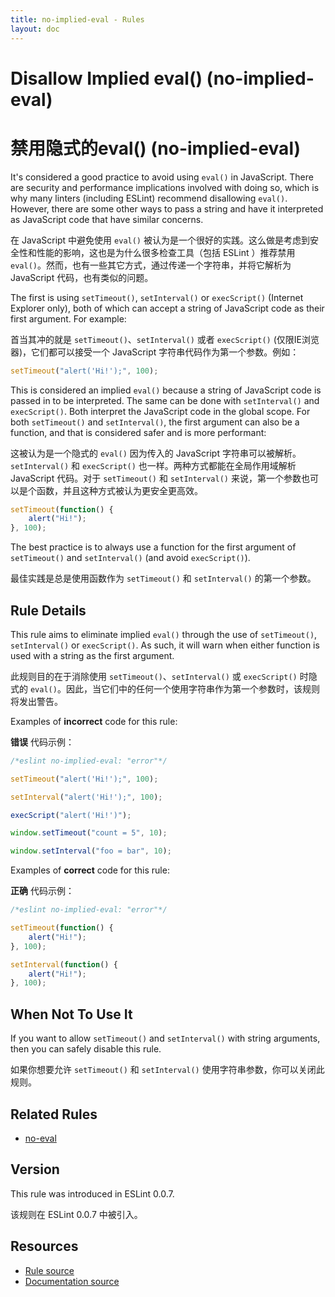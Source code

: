```yaml
---
title: no-implied-eval - Rules
layout: doc
---
```

<!-- Note: No pull requests accepted for this file. See README.md in the root directory for details. -->

# Disallow Implied eval() (no-implied-eval)

# 禁用隐式的eval() (no-implied-eval)

It's considered a good practice to avoid using `eval()` in JavaScript. There are security and performance implications involved with doing so, which is why many linters (including ESLint) recommend disallowing `eval()`. However, there are some other ways to pass a string and have it interpreted as JavaScript code that have similar concerns.

在 JavaScript 中避免使用 `eval()` 被认为是一个很好的实践。这么做是考虑到安全性和性能的影响，这也是为什么很多检查工具（包括 ESLint ）推荐禁用 `eval()`。然而，也有一些其它方式，通过传递一个字符串，并将它解析为 JavaScript 代码，也有类似的问题。

The first is using `setTimeout()`, `setInterval()` or `execScript()` (Internet Explorer only), both of which can accept a string of JavaScript code as their first argument. For example:

首当其冲的就是 `setTimeout()`、`setInterval()` 或者 `execScript()` (仅限IE浏览器)，它们都可以接受一个 JavaScript 字符串代码作为第一个参数。例如：

```js
setTimeout("alert('Hi!');", 100);
```

This is considered an implied `eval()` because a string of JavaScript code is
 passed in to be interpreted. The same can be done with `setInterval()` and `execScript()`. Both interpret the JavaScript code in  the global scope. For  both `setTimeout()` and `setInterval()`, the first argument can also be a function, and that is considered safer and is more performant:

这被认为是一个隐式的 `eval()` 因为传入的 JavaScript 字符串可以被解析。`setInterval()` 和 `execScript()` 也一样。两种方式都能在全局作用域解析 JavaScript 代码。对于 `setTimeout()` 和 `setInterval()` 来说，第一个参数也可以是个函数，并且这种方式被认为更安全更高效。
 
```js
setTimeout(function() {
    alert("Hi!");
}, 100);
```

The best practice is to always use a function for the first argument of `setTimeout()` and `setInterval()` (and avoid `execScript()`).

最佳实践是总是使用函数作为 `setTimeout()` 和 `setInterval()` 的第一个参数。

## Rule Details

This rule aims to eliminate implied `eval()` through the use of `setTimeout()`, `setInterval()` or `execScript()`. As such, it will warn when either function is used with a string as the first argument.

此规则目的在于消除使用 `setTimeout()`、`setInterval()` 或 `execScript()` 时隐式的 `eval()`。因此，当它们中的任何一个使用字符串作为第一个参数时，该规则将发出警告。

Examples of **incorrect** code for this rule:

**错误** 代码示例：

```js
/*eslint no-implied-eval: "error"*/

setTimeout("alert('Hi!');", 100);

setInterval("alert('Hi!');", 100);

execScript("alert('Hi!')");

window.setTimeout("count = 5", 10);

window.setInterval("foo = bar", 10);
```

Examples of **correct** code for this rule:

**正确** 代码示例：

```js
/*eslint no-implied-eval: "error"*/

setTimeout(function() {
    alert("Hi!");
}, 100);

setInterval(function() {
    alert("Hi!");
}, 100);
```

## When Not To Use It

If you want to allow `setTimeout()` and `setInterval()` with string arguments, then you can safely disable this rule.

如果你想要允许 `setTimeout()` 和 `setInterval()` 使用字符串参数，你可以关闭此规则。

## Related Rules

* [no-eval](no-eval)

## Version

This rule was introduced in ESLint 0.0.7.

该规则在 ESLint 0.0.7 中被引入。

## Resources

* [Rule source](https://github.com/eslint/eslint/tree/master/lib/rules/no-implied-eval.js)
* [Documentation source](https://github.com/eslint/eslint/tree/master/docs/rules/no-implied-eval.md)
